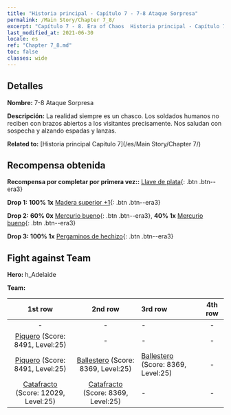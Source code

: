 ```yaml
---
title: "Historia principal - Capítulo 7 - 7-8 Ataque Sorpresa"
permalink: /Main Story/Chapter 7_8/
excerpt: "Capítulo 7 - 8. Era of Chaos  Historia principal - Capítulo 7_8. 7-8 Ataque Sorpresa"
last_modified_at: 2021-06-30
locale: es
ref: "Chapter 7_8.md"
toc: false
classes: wide
---
```


## Detalles

 **Nombre:** 7-8 Ataque Sorpresa

 **Descripción:** La realidad siempre es un chasco. Los soldados humanos no reciben con brazos abiertos a los visitantes precisamente. Nos saludan con sospecha y alzando espadas y lanzas.

 **Related to:** [Historia principal Capítulo 7](/es/Main Story/Chapter 7/)

## Recompensa obtenida

 **Recompensa por completar por primera vez::** [Llave de plata](/ItemsES/con_693/){: .btn .btn--era3}

 **Drop 1:** **100% 1x** [Madera superior +1](/ItemsES/mat_20/){: .btn .btn--era3}

 **Drop 2:** **60% 0x** [Mercurio bueno](/ItemsES/mat_14/){: .btn .btn--era3}, **40% 1x** [Mercurio bueno](/ItemsES/mat_14/){: .btn .btn--era3}

 **Drop 3:** **100% 1x** [Pergaminos de hechizo](/ItemsES/con_694/){: .btn .btn--era3}


## Fight against Team
 **Hero:** h_Adelaide

 **Team:**


  | 1st row | 2nd row | 3rd row | 4th row |
  |:----:|:----:|:----|:----:|
  | - | - | - | - |
  | [Piquero](/es/units/Pikeman/) (Score: 8491, Level:25)  | - | - | - |
  | [Piquero](/es/units/Pikeman/) (Score: 8491, Level:25)  | [Ballestero](/es/units/Marksman/) (Score: 8369, Level:25)  | [Ballestero](/es/units/Marksman/) (Score: 8369, Level:25)  | - |
  | [Catafracto](/es/units/Cavalier/) (Score: 12029, Level:25)  | [Catafracto](/es/units/Cavalier/) (Score: 8369, Level:25)  | - | - |


